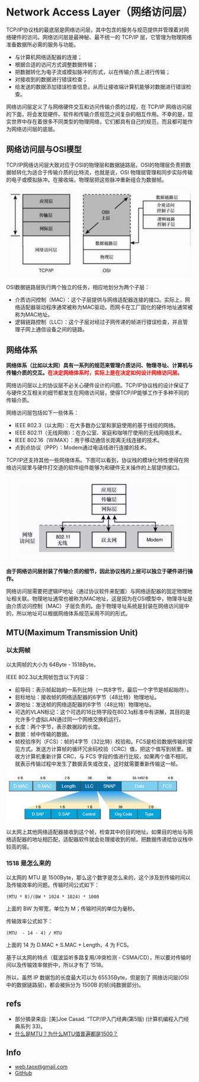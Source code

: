# Network Access Layer（网络访问层）

TCP/IP协议栈的最底层是网络访问层，其中包含的服务与规范提供并管理着对网络硬件的访问。网络访问层是最神秘、最不统一的 TCP/IP 层，它管理为物理网络准备数据所必需的服务与功能。

* 与计算机网络适配器的连接；
* 根据合适的访问方式调整数据传输；
* 把数据转化为电子流或模拟脉冲的形式，以在传输介质上进行传输；
* 对接收到的数据进行错误检查；
* 给发送的数据添加错误检查信息，从而让接收端计算机能够对数据进行错误检查。

网络访问层定义了与网络硬件交互和访问传输介质的过程，在 TCP/IP 网络访问层的下面，将会发现硬件、软件和传输介质规范之间复杂的相互作用。不幸的是，现实世界中存在着很多不同类型的物理网络，它们都具有自己的规范，而且都可能作为网络访问层的底层。

## 网络访问层与OSI模型

TCP/IP网络访问层大致对应于OSI的物理层和数据链路层。OSI的物理层负责把数据帧转化为适合于传输介质的比特流，也就是说，OSI 物理层管理和同步实际传输的电子或模拟脉冲。在接收端，物理层把这些脉冲重新组合为数据帧。

![](../imgs/osi-nal.png)

OSI数据链路层执行两个独立的任务，相应地划分为两个子层：

* 介质访问控制（MAC）：这个子层提供与网络适配器连接的接口。实际上，网络适配器驱动程序通常被称为MAC驱动，而网卡在工厂固化的硬件地址通常被称为MAC地址。
* 逻辑链路控制（LLC）：这个子层对经过子网传递的帧进行错误检查，并且管理子网上通信设备之间的链路。

## 网络体系

**网络体系（比如以太网）具有一系列的规范来管理介质访问、物理寻址、计算机与传输介质的交互。<span style="color: red;">在决定网络体系时，实际上是在决定如何设计网络访问层。</span>**

网络访问层以上的协议层不必关心硬件设计的问题。TCP/IP协议栈的设计保证了与硬件交互相关的细节都发生在网络访问层，使得TCP/IP能够工作于多种不同的传输介质。

网络访问层包括如下一些体系：

* IEEE 802.3（以太网）：在大多数办公室和家庭使用的基于线缆的网络。
* IEEE 802.11（无线网络）：在办公室、家庭和咖啡厅使用的无线网络技术。
* IEEE 802.16（WiMAX）：用于移动通信长距离无线连接的技术。
* 点到点协议（PPP）：Modem通过电话线进行连接的技术。

TCP/IP还支持其他一些网络体系。下图可以看到，协议栈的模块化特性使得在网络访问层里与硬件打交道的软件组件能够为和硬件无关操作的上层提供接口。

![](../imgs/nal-upper-layers.png)

**由于网络访问层封装了传输介质的细节，因此协议栈的上层可以独立于硬件进行操作。**

网络访问层需要把逻辑IP地址（通过协议软件来配置）与网络适配器的固定物理地址相关联。物理地址通常也被称为MAC地址，这是因为在OSI模型中，物理寻址是由介质访问控制（MAC）子层负责的。由于物理寻址系统是封装在网络访问层中的，所以地址可以根据网络体系规范采用不同的形式。

## MTU(Maximum Transmission Unit)

### 以太网帧

以太网帧的大小为 64Byte - 1518Byte。

IEEE 802.3以太网帧包含以下内容：

* 前导码：表示帧起始的一系列比特（一共8字节，最后一个字节是帧起始符）。
* 目标地址：接收帧的网络适配器的6字节（48比特）物理地址。
* 源地址：发送帧的网络适配器的6字节（48比特）物理地址。
* 可选的VLAN标记：这个可选的16比特字段在802.1q标准中有讲解，其目的是允许多个虚拟LAN通过同一个网络交换机运行。
* 长度：两个字节，表示数据段的长度。
* 数据：帧中传输的数据。
* 帧校验序列（FCS）：帧的4字节（32比特）校验和。FCS是检验数据传输的常见方式。发送方计算帧的循环冗余码校验（CRC）值，把这个值写到帧里。接收方计算机重新计算 CRC，与 FCS 字段的值进行比较，如果两个值不相同，就表示传输过程中发生了数据丢失或改变，这时就需要重新传输这一帧。

![](../imgs/ieee802.3.png)

以太网上其他网络适配器接收到这个帧，检查其中的目的地址。如果目的地址与网络适配器的地址相匹配，适配器软件就会处理接收到的帧，把数据传递给协议栈中较高的层。

### 1518 是怎么来的

以太网的 MTU 是 1500Byte，那么这个数字是怎么来的，这个涉及到传输时间以及传输效率的问题。传输时间公式如下：

```
(MTU * 8)/(BW * 1024 * 1024) * 1000
```

上面的 BW 为带宽，单位为 M；传输时间的单位为毫秒。

传输效率公式如下：

```
(MTU  - 14 - 4) / MTU
```

上面的 14 为 D.MAC + S.MAC + Length，4 为 FCS。

基于以太网的特点（载波监听多路复用/冲突检测 - CSMA/CD），所以要对传输时间以及传输效率做折中，所以才有了 1518。

所以，虽然 IP 数据包的长度最大可以为 65535Byte，但是到了 网络访问层(OSI中的数据链路层)，都会被拆分为 1500B 的帧(纯数据部分)。

## refs

* 部分摘录来自: [美]Joe Casad. “TCP/IP入门经典(第5版) (计算机编程入门经典系列 33)。
* [什么是MTU？为什么MTU值普遍都是1500？](https://blog.csdn.net/passionkk/article/details/100538418)

## Info

* <web.taox@gmail.com>
* [GitHub](https://github.com/Tao-Quixote)